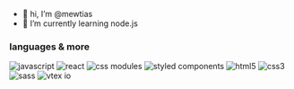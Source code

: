 - 👋 hi, I’m @mewtias
- 🌱 I’m currently learning node.js

### languages & more

![javascript](https://img.shields.io/badge/javascript-red?style=for-the-badge&logo=javascript&color=F7DF1E)
![react](https://img.shields.io/badge/react-red?style=for-the-badge&logo=react&color=#61DAFB&logoColor=white)
![css modules](https://img.shields.io/badge/CSS%20Modules-black?style=for-the-badge&logo=css-modules)
![styled components](https://img.shields.io/badge/styled%20components-red?style=for-the-badge&logo=styled-components&color=2a3c44)
![html5](https://img.shields.io/badge/html5-red?style=for-the-badge&logo=html5&color=FF7900&logoColor=white)
![css3](https://img.shields.io/badge/CSS3-blue?style=for-the-badge&logo=css3)
![sass](https://img.shields.io/badge/sass-red?style=for-the-badge&logo=sass&color=cd6799&logoColor=white)
![vtex io](https://img.shields.io/badge/vtex%20io-red?style=for-the-badge&logo=vtex&color=ED125F&logoColor=white)
